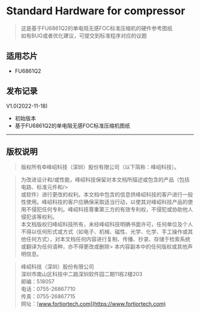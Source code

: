 # Standard Hardware for compressor

> 这是基于FU6861Q2的单电阻无感FOC标准压缩机的硬件参考图纸  
> 如有BUG或者优化建议，可提交到标准程序对应的议题


## 适用芯片
- FU6861Q2

## 发布记录

V1.0(2022-11-18)
- 初始版本
- 基于FU6861Q2的单电阻无感FOC标准压缩机图纸
---

## 版权说明
> 版权所有©峰岹科技（深圳）股份有限公司（以下简称：峰岹科技）。<br>

> 为改进设计和/或性能，峰岹科技保留对本文档所描述或包含的产品（包括电路、标准元件和/><br>或软件）进行更改的权利。本文档中包含的信息供峰岹科技的客户进行一般性使用。峰岹科技的客户应确保采取适当行动，以使其对峰岹科技产品的使用不侵犯任何专利。峰岹科技尊重第三方的有效专利权，不侵犯或协助他人侵犯该等权利。<br>
> 本文档版权归峰岹科技所有，未经峰岹科技明确书面许可，任何单位及个人不得以任何形式或方式（如电子、机械、磁性、光学、化学、手工操作或其他任何方式），对本文档任何内容进行复制、传播、抄录、存储于检索系统或翻译为任何语种，亦不得更改或删除> 本内容副本中的任何版权或其他声明信息。<br>

> 峰岹科技（深圳）股份有限公司<br>
> 深圳市南山区科技中二路深圳软件园二期11栋2楼203<br>
> 邮编：518057<br>
> 电话：0755-26867710<br>
> 传真：0755-26867715<br>
> 网址：[www.fortiortech.com](https://www.fortiortech.com)
